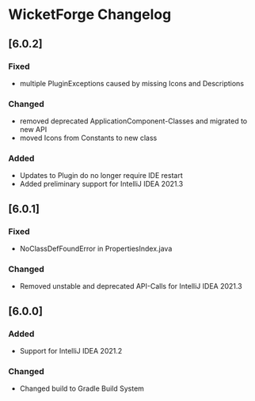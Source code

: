 <!-- Keep a Changelog guide -> https://keepachangelog.com -->

# WicketForge Changelog

## [6.0.2]
### Fixed
- multiple PluginExceptions caused by missing Icons and Descriptions
### Changed
- removed deprecated ApplicationComponent-Classes and migrated to new API
- moved Icons from Constants to new class
### Added
- Updates to Plugin do no longer require IDE restart
- Added preliminary support for IntelliJ IDEA 2021.3
## [6.0.1]
### Fixed
- NoClassDefFoundError in PropertiesIndex.java

### Changed
- Removed unstable and deprecated API-Calls for IntelliJ IDEA 2021.3

## [6.0.0]
### Added
- Support for IntelliJ IDEA 2021.2

### Changed
- Changed build to Gradle Build System
